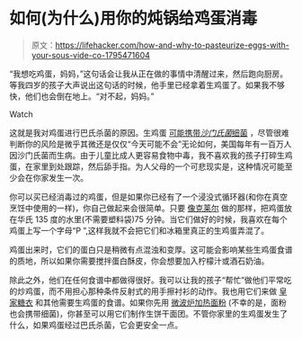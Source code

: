 # 如何(为什么)用你的炖锅给鸡蛋消毒

> 原文：<https://lifehacker.com/how-and-why-to-pasteurize-eggs-with-your-sous-vide-co-1795471604>

“我想吃鸡蛋，妈妈，”这句话会让我从正在做的事情中清醒过来，然后跑向厨房。等我四岁的孩子大声说出这句话的时候，他手里已经拿着生鸡蛋了。如果我不够快，他们也会倒在地上。“对不起，妈妈。”

Watch

这就是我对鸡蛋进行巴氏杀菌的原因。生鸡蛋 [可能携带*沙门氏菌*细菌](https://www.cdc.gov/features/salmonellaineggs/) ，尽管很难判断你的风险是微乎其微还是仅仅“今天可能不会”无论如何，美国每年有一百万人因沙门氏菌而生病。由于儿童比成人更容易食物中毒，我不喜欢我的孩子打碎生鸡蛋，在家里到处跟踪，然后舔手指。为人父母的一个可悲现实是，这种情况可能至少会在你家发生一次。

你可以买已经消毒过的鸡蛋，但是如果你已经有了一个浸没式循环器(和你在真空烹饪中使用的一样)，你自己做起来会很简单。只要 [像克莱尔](http://skillet.lifehacker.com/will-it-sous-vide-totally-safe-raw-cookie-dough-1788554680) 做的那样，把鸡蛋放在华氏 135 度的水里(不需要塑料袋)75 分钟。当它们做好的时候，我喜欢在每个鸡蛋上写一个字母“P ”,这样我就不会把它们和冰箱里真正的生鸡蛋弄混了。

鸡蛋出来时，它们的蛋白只是稍微有点混浊和变厚。这可能会影响某些生鸡蛋食谱 的质地，所以如果你需要搅拌蛋白酥皮，你会想要加入柠檬汁或酒石奶油。

除此之外，他们在任何食谱中都做得很好。我可以让我的孩子“帮忙”做他们平常吃的炒鸡蛋，而不用担心那种条件反射式的用手擦衬衫的动作。我也用它们来做 [皇家糖衣](http://lifehacker.com/decorate-cookies-faster-with-border-and-flood-icing-1487356960) 和其他需要生鸡蛋的食谱。如果你先用 [微波炉加热面粉](http://www.howtocakethat.com/how-to-pasteurize-flour.html) (不幸的是，面粉也会携带细菌)，你甚至可以用它们制作生饼干面团。不管你家里的生鸡蛋发生了什么，如果鸡蛋经过巴氏杀菌，它会更安全一点。